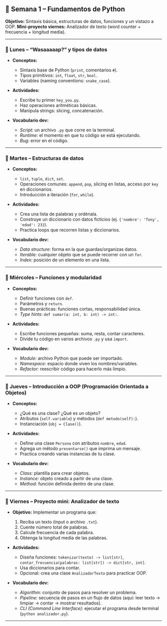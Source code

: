 ## 📅 Semana 1 – Fundamentos de Python

**Objetivo:** Sintaxis básica, estructuras de datos, funciones y un vistazo a OOP.
**Mini-proyecto viernes:** Analizador de texto (word counter + frecuencia + longitud media).

---

### 📌 Lunes – “Wasaaaaap?” y tipos de datos

* **Conceptos:**

  * Sintaxis base de Python (`print`, comentarios `#`).
  * Tipos primitivos: `int`, `float`, `str`, `bool`.
  * Variables (naming conventions: `snake_case`).
* **Actividades:**

  * Escribe tu primer `hey_you.py`.
  * Haz operaciones aritméticas básicas.
  * Manipula strings: slicing, concatenación.
* **Vocabulario dev:**

  * *Script:* un archivo `.py` que corre en la terminal.
  * *Runtime:* el momento en que tu código se está ejecutando.
  * *Bug:* error en el código.

---

### 📌 Martes – Estructuras de datos

* **Conceptos:**

  * `list`, `tuple`, `dict`, `set`.
  * Operaciones comunes: `append`, `pop`, slicing en listas, acceso por `key` en diccionarios.
  * Introducción a iteración (`for`, `while`).
* **Actividades:**

  * Crea una lista de palabras y ordénala.
  * Construye un diccionario con datos ficticios (ej. `{'nombre': 'Tony', 'edad': 23}`).
  * Practica loops que recorren listas y diccionarios.
* **Vocabulario dev:**

  * *Data structure:* forma en la que guardas/organizas datos.
  * *Iterable:* cualquier objeto que se puede recorrer con un `for`.
  * *Index:* posición de un elemento en una lista.

---

### 📌 Miércoles – Funciones y modularidad

* **Conceptos:**

  * Definir funciones con `def`.
  * Parámetros y `return`.
  * Buenas prácticas: funciones cortas, responsabilidad única.
  * *Type hints*: `def sumar(a: int, b: int) -> int:`.
* **Actividades:**

  * Escribe funciones pequeñas: suma, resta, contar caracteres.
  * Divide tu código en varios archivos `.py` y usa `import`.
* **Vocabulario dev:**

  * *Module:* archivo Python que puede ser importado.
  * *Namespace:* espacio donde viven los nombres/variables.
  * *Refactor:* reescribir código para hacerlo más limpio.

---

### 📌 Jueves – Introducción a OOP (Programación Orientada a Objetos)

* **Conceptos:**

  * ¿Qué es una clase? ¿Qué es un objeto?
  * Atributos (`self.variable`) y métodos (`def metodo(self):`).
  * Instanciación (`obj = Clase()`).
* **Actividades:**

  * Define una clase `Persona` con atributos `nombre`, `edad`.
  * Agrega un método `presentarse()` que imprima un mensaje.
  * Practica creando varias instancias de tu clase.
* **Vocabulario dev:**

  * *Class:* plantilla para crear objetos.
  * *Instance:* objeto creado a partir de una clase.
  * *Method:* función definida dentro de una clase.

---

### 📌 Viernes – Proyecto mini: Analizador de texto

* **Objetivo:** Implementar un programa que:

  1. Reciba un texto (input o archivo `.txt`).
  2. Cuente número total de palabras.
  3. Calcule frecuencia de cada palabra.
  4. Obtenga la longitud media de las palabras.
* **Actividades:**

  * Diseña funciones: `tokenizar(texto) -> list[str]`, `contar_frecuencia(palabras: list[str]) -> dict[str, int]`.
  * Usa diccionarios para contar.
  * Opcional: crea una clase `AnalizadorTexto` para practicar OOP.
* **Vocabulario dev:**

  * *Algorithm:* conjunto de pasos para resolver un problema.
  * *Pipeline:* secuencia de pasos en un flujo de datos (aquí: leer texto → limpiar → contar → mostrar resultados).
  * *CLI (Command Line Interface):* ejecutar el programa desde terminal (`python analizador.py`).

---

